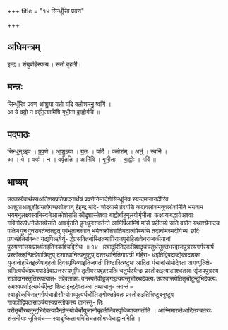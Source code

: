 +++
title = "१४ सिन्धूँरिव प्रवण"

+++
## अधिमन्त्रम्
इन्द्रः। शंयुर्बार्हस्पत्यः। सतो बृहती।

## मन्त्रः
सिन्धूँ॑रिव प्रव॒ण आ॑शु॒या य॒तो यदि॒ क्लोश॒मनु॒ ष्वणि॑ ।  
आ ये वयो॒ न वर्वृ॑त॒त्यामि॑षि गृभी॒ता बा॒ह्वोर्गवि॑ ॥

## पदपाठः
सिन्धू॑न्ऽइव । प्र॒व॒णे । आ॒शु॒ऽया । य॒तः । यदि॑ । क्लोश॑म् । अनु॑ । स्वनि॑ ।  
आ । ये । वयः॑ । न । वर्वृ॑तति । आमि॑षि । गृ॒भी॒ताः । बा॒ह्वोः । गवि॑ ॥

## भाष्यम्
उक्तस्यैवार्थस्यअतिशयप्रतिपादनार्थेयं प्रवणेनिम्नदेशेसिन्धूनिव स्यन्दमानानदीरिव आशुयाआशुशीघ्रंयतोगच्छतोश्वान् हेइन्द्र यदि- चोदयासे प्रेरयसि कदाक्लोशमनुक्लोशमिति भयनाम भयमनुलक्ष्यस्वनिस्वनेआक्रोशेसति कीदृशास्तेश्वाः बाह्वोर्बाहुमूलयोर्गृभीताः कक्ष्ययाबद्धायेअश्वाः गविगोरूपेधनेजेतव्येसति आवर्वृतति पुनःपुनरावर्तन्ते आमिषिआमिषे मांसे ग्रहीतव्ये सति वयोन यथाश्येनादयः पक्षिणःपुनःपुनरावर्तन्तेतद्वत् एवंभूतानश्वान् भयेनक्रोशेसतियदात्वंप्रेस्यसि तदानीमस्मदीयेभ्यः छर्दिः प्रयच्छेतिसंबन्धः यद्यपिऋषेर्यु- द्धेप्रसक्तिर्नास्तितथापिराजपुरोहितत्वेनराजकीयानां पुरुषाणांजयःप्रार्थ्यतइतिनकश्चिद्विरोधः ॥ १४ ॥स्वादुरितिएकत्रिंशदृचंचतुर्थंसूक्तंभरद्वाजपुत्रस्यगर्गस्यार्षं प्रस्तोकइन्वित्येषात्रिष्टुप् दशाश्वानित्यनुष्टुप् दशरथानितिगायत्री महिरा- धइतिद्विपदाव्द्येकादशका युजानोहरितइत्येषाबृहतो दिवस्पृथिव्याइतिजगती शिष्टास्त्रिष्टुभः आदितः पंचानांसोमोदेवता अगव्यूतिक्षे- त्रमित्यर्धर्चप्रथमपादेदेवाउत्तरस्यभूमिः तृतीयस्यबृहस्पतिः चतुर्थस्यैन्द्रः प्रस्तोकइत्याद्याश्चतस्रः सृंजयपुत्रस्य राज्ञोदानस्तुतिरूपत्वात्- तद्देवताकाः वनस्पतेवीड्ढङ्गइत्ययन्तृचोरथदेवत्यः उपश्वासयेतितृचोदुन्दुभिदेवत्यः समश्वपर्णाइत्यर्धर्चऎन्द्रः शिष्टाइन्द्रदेवताकाः तथाचानु- क्रान्तं –स्वादुरेकत्रिंसद्गर्गःपंचादौसौम्योगव्यूत्यर्धर्चोलिङ्गोक्तदेवतः प्रस्तोकइतित्रिष्टुबनुष्टुप् गायत्रीद्विपदासार्ञ्चयस्यप्रस्तोकस्य दानस्तु- तिः परौतृचौरथदुन्दुभिदेवत्यावैन्द्रोन्त्योर्धर्चोयुजानोबृहतीदिवस्पृथिव्याजगतीति । आग्निमारुतेआदितश्चतस्रः शंसनीयाः सूत्रित्रंच— स्वादुष्किलायमितिचतस्रोमध्येचाह्वानमिति ।